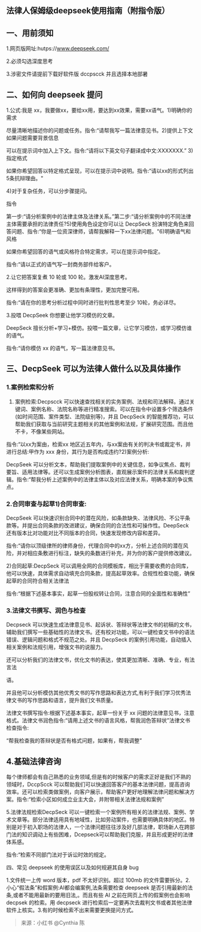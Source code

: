 ## 法律人保姆级deepseek使用指南（附指令版）

## 一、用前须知

1.网页版网址:hutps://www.deepseek.com/

2.必须勾选深度思考

3.涉密文件请提前下载好软件版 dccpscck 并且选择本地部暑

## 二、如何向 deepseek 提问

1.公式:我是 xx，我要做xx，要给xx用，要达到xx效果，需要xx语气。1)明确你的需求

尽量清晰地描述你的问题或任务。指令:“请帮我写一篇法律意见书。2)提供上下文如果问题需要背景信息

可以在提示词中加入上下文。指令:“请将以下英文句子翻译成中文:XXXXXXX.” 3)指定格式

如果你希望回答以特定格式呈现，可以在提示词中说明。指令:“请以xx的形式列出5条抗辩理由。"

4)对于复杂任务，可以分步骤提问。

指令

第一步:“请分析案例中的法律主体及法律关系。”第二步:“请分析案例中的不同法律主体需要承担的法律责任?5)使用角色设定你可以让 DecpSeck 扮演特定角色来回答问题、指令:“你是一位资深律师，请帮我解释一下xx法律问题。"6)明确语气和风格

如果你希望回答的语气或风格符合特定需求，可以在提示词中指定。

指令:“请以正式的语气写一封商务部件给客户。

2.让它把答案复煮 10 轮或 100 轮。激发AI深度思考。

这样得到的答案会更准确、更加有条理性，更加完整可用。

指令:“请在你的思考分析过程中同时进行批判性思考至少 10轮，务必详尽。

3.投喂 DecpSeek 你想要让他学习模仿的文章。

DeepSeck 擅长分析+学习+模仿。投喂一篇文章，让它学习模仿，或学习模仿谁的语气。

指令:“请你模仿 xx 的语气，写一篇法律意见书。

## 三、DecpSeek 可以为法律人做什么以及具体操作

### 1.案例检索和分析

1) 案例检索:Decpscck 可以快速查找相关的实务案例、法规和司法解释。通过关键词、案例名称、法院名称等进行精准搜索。可以在指令中设置多个筛选条件(如时间范围、案件类型、法院级别等)，并且 DecpSeck 的智能推荐功，可以帮助我们获取与当前研究主题相关的其他案例和法规，扩展研究范围。而且他不卡，不像某些网站。

指令:“以xx为案由，检索xx 地区近五年内，与xx案由有关的判决书或裁定书，并进行总结:甲作为 xxx 身份，其行为是否构成违约?2)案例分析:

DecpSeek 可以分析文本，帮助我们提取案例中的关键信息，如争议焦点、裁判要旨、适用法律等。还可以生成案例分析图表，直观展示案件的法律关系和裁判逻辑。指令:“帮我分析上述案例中的法律主体以及对应法律关系，明确本案的争议焦点。

### 2.合同审查与起草1)合同审查:

DecpSeek 可以快速识别合同中的潜在风险，如条款缺失、法律风险、不公平条款等。并提出合同条款的改进建议，确保合同的合法性和可操作性。DeepSeck 还有版本比对功能对比不同版本的合同，快速发现修改内容和差异。

指令:“请你以顶级律所的律师身份，代理合同中的xx方，分析上述合同的潜在风险，并对相应条敷进行标注，缺失的条数进行补充，并为你的客户提供修改建议。

2)合同起草:DecpSeck 可以调用全网的合同模板库，相比于需要收费的合同库，他可以快速，具体需求自动填充合同条款，提高起草效率。合规性检查功能，确保起草的合同符合相关法律法

指令:“根据下述基本事实，起草一份股权转让合同，注意合同的全面性和准确性”

### 3.法律文书撰写、润色与检查

Decpseck 可以快速生成法律意见书、起诉状、答辩状等法律文书的初稿的文书，辅助我们撰写一些基础性的法律文书。还有校对功能，可以一键检查文书中的语法错误、逻辑问题和格式不规范之处。并且 DecpSeck 的案例引用功能，自动插入相关案例和法规引用，增强文书的说服力。

还可以分析我们的法律文书，优化文书的表达，使其更加清晰、准确、专业，有法言法

语。

并且他可以分析模仿其他优秀文书的写作思路和表达方式,有利于我们学习优秀法律文书的写作思路和语言，提升我们文书质量。

法律文书撰写指令:根据下述基本事实，起草一份关于 xx 问题的法律意见书，注意格式。法律文书润色指令:“请用上述文书的语言风格，帮我润色答辩状”法律文书检查指令:

“帮我检查我的答辩状是否有格式问题，如果有，帮我调整”

## 4.基础法律咨询

每个律师都会有自己熟悉的业务领域,但是有的时候客户的需求正好是我们不熟的领域时，DccpScck 可以帮助我们可以快速回答客户的基本法律问题，提高咨询效率。还可以检索类做案例，向客户展示，帮助客户更好地理解法律问题和解决方案。指令:“检索小区如何成立业主大会，并附带相关法律法规和案例”

5.法律法规检索DecpSeck 可以一键检索一个案例所有相关的法律法规、案例、学术文章等。部分法律适用具有地域性，比如劳动案件，也需要明确具体的地区。特别是对于初入职场的法律人，一个法律问题往往涉及好几部法律，职场新人在跨部门法的知识调动上有些困难，Dcepseck可以帮助我们克服，并且形成更好的法律体系感。

指令:“检索不同部门法对于诉讼时效的规定。

四、常见 deepseek 的使用误区以及如何规避其自身 bug

1.文件统一上传 word 版本，pdf 不太好识别。超过 100mb 的文件雷要拆分。2.小心“假法条”和假案例:AI都会编案例,法条需要检查 deepseek 是否引用最新的法条,或者不能用最新的要用旧法,。而且有些 AI 之前在网页上传的假案例也会影响 decpsek 的检索。用 decpseck 进行检索后一定要再次去裁判文书或者其他法律软件上核实。3.有的时候检索不出来需要更换提问方式。



> 来源：小红书 @Cynthia 陈